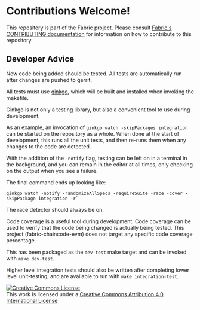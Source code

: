 # Contributions Welcome!

This repository is part of the Fabric project.
Please consult [Fabric's CONTRIBUTING documentation](http://hyperledger-fabric.readthedocs.io/en/latest/CONTRIBUTING.html) for information on how to contribute to this repository.

## Developer Advice

New code being added should be tested. All tests are automatically run after
changes are pushed to gerrit.

All tests must use [ginkgo](github.com/onsi/ginkgo/ginkgo), which will be built
and installed when invoking the makefile.

Ginkgo is not only a testing library, but also a convenient tool to use during
development.

As an example, an invocation of `ginkgo watch -skipPackages integration` can be
started on the repository as a whole. When done at the start of development,
this runs all the unit tests, and then re-runs them when any changes to the code
are detected.

With the addition of the `-notify` flag, testing can be left on in a terminal in
the background, and you can remain in the editor at all times, only checking on
the output when you see a failure.

The final command ends up looking like:

    ginkgo watch -notify -randomizeAllSpecs -requireSuite -race -cover -skipPackage integration -r`

The race detector should always be on.

Code coverage is a useful tool during development. Code coverage can be used to
verify that the code being changed is actually being tested. This project
(fabric-chaincode-evm) does not target any specific code coverage percentage.

This has been packaged as the `dev-test` make target and can be invoked with
`make dev-test`.

Higher level integration tests should also be written after completing lower
level unit-testing, and are available to run with `make integration-test`.

<a rel="license" href="http://creativecommons.org/licenses/by/4.0/"><img alt="Creative Commons License" style="border-width:0" src="https://i.creativecommons.org/l/by/4.0/88x31.png" /></a><br />This work is licensed under a <a rel="license" href="http://creativecommons.org/licenses/by/4.0/">Creative Commons Attribution 4.0 International License</a>
